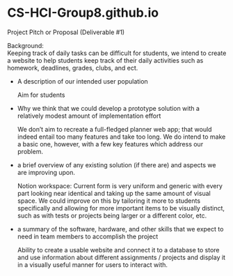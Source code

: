 # CS-HCI-Group8.github.io
Project Pitch or Proposal (Deliverable #1)

Background:  
  Keeping track of daily tasks can be difficult for students, we intend to create a website to help students keep track of their daily activities such as homework, deadlines, grades, clubs, and ect. 

- A description of our intended user population 

  Aim for students

 - Why we think that we could develop a prototype solution with a relatively modest amount of implementation effort

   We don’t aim to recreate a full-fledged planner web app; that would indeed entail too many features and take too long. We do intend to make a basic one, however, with a few key features which address our problem.
   
- a brief overview of any existing solution (if there are) and aspects we are improving upon.

  Notion workspace: Current form is very uniform and generic with every part looking near identical and taking up the same amount of visual space. We could improve on this by tailoring it more to students specifically and allowing for more important items to be visually distinct, such as with tests or projects being larger or a different color, etc.

- a summary of the software, hardware, and other skills that we expect to need in team members to accomplish the project

  Ability to create a usable website and connect it to a database to store and use information about different assignments / projects and display it in a visually useful manner for users to interact with.
